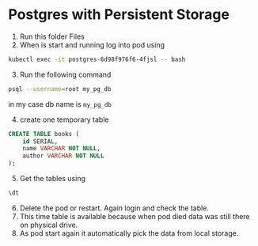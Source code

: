 # Postgres with Persistent Storage

1. Run this folder Files
2. When is start and running log into pod using

```sh
kubectl exec -it postgres-6d98f976f6-4fjsl -- bash
```

3. Run the following command

```sh
psql --username=root my_pg_db
```

in my case db name is `my_pg_db`

4. create one temporary table

```sql
CREATE TABLE books (
    id SERIAL,
    name VARCHAR NOT NULL,
    author VARCHAR NOT NULL
);
```

5. Get the tables using

```sh
\dt
```

6. Delete the pod or restart. Again login and check the table.
7. This time table is available because when pod died data was still there on physical drive.
8. As pod start again it automatically pick the data from local storage.
